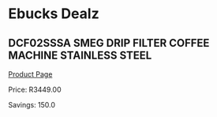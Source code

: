 
# Ebucks Dealz
## DCF02SSSA SMEG DRIP FILTER COFFEE MACHINE STAINLESS STEEL
[Product Page](https://www.ebucks.com/web/shop/productSelected.do?prodId=1158954177&catId=1157555110)

Price: R3449.00

Savings: 150.0


	